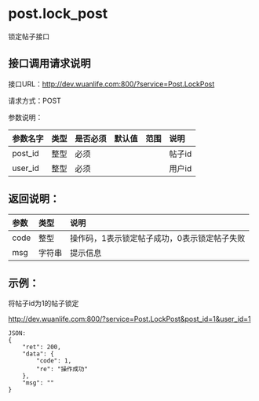# post.lock_post

锁定帖子接口

## 接口调用请求说明

接口URL：http://dev.wuanlife.com:800/?service=Post.LockPost

请求方式：POST

参数说明：

|参数名字    |类型   |是否必须    |默认值    |范围        |说明|
|:--|:--|:--|:--|:--|:--|
|post_id    |整型   |必须         |      |             |帖子id|
|user_id    |整型   |必须         |      |             |用户id|

## 返回说明：

|参数        |类型   |说明|
|:--|:--|:--|
|code            |整型   |操作码，1表示锁定帖子成功，0表示锁定帖子失败|
|msg             |字符串  |提示信息|

## 示例：

将帖子id为1的帖子锁定

http://dev.wuanlife.com:800/?service=Post.LockPost&post_id=1&user_id=1

    JSON:
    {
        "ret": 200,
        "data": {
            "code": 1,
            "re": "操作成功"
        },
        "msg": ""
    }

